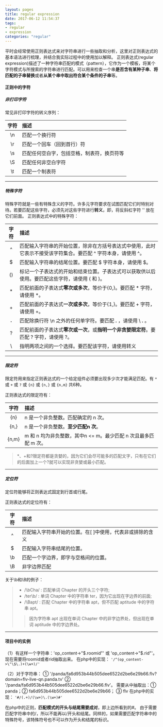 ```yaml
---
layout: pages
title: regular expression
date: 2017-06-12 11:54:37
tags:
- regular 
- expression
categories: "regular"
---
```

平时会经常使用正则表达式来对字符串进行一些抽取和分析，这里对正则表达式的基本语法进行梳理，并结合我实际过程中的使用加以解释。
正则表达式(regular expression)描述了一种字符串匹配的模式（pattern），它作为一个模板，将某个字符模式与所搜索的字符串进行匹配。可以用来检查一个串**是否含有某种子串**、**将匹配的子串替换**或者**从某个串中取出符合某个条件的子串**等。
<!--more-->
#### 正则中的字符
##### 非打印字符
常见非打印字符的转义序列：

|字符|描述| 
|:-----:|:---|
|\n| 匹配一个换行符 |
|\r| 匹配一个回车（回到首行）符 |
|\s| 匹配任何空白字，包括空格，制表符，换页符等 |
|\S| 匹配任何非空白字符|
|\t|匹配一个制表符|
***
##### 特殊字符
特殊字符就是一些有特殊含义的字符。许多元字符要求在试图匹配它们时特别对待。若要匹配这些字符，必须先对这些字符进行**转义**，即，将反斜杠字符 '\' 放在它们前面。
正则表达式中的特殊字符：

|字符|描述| 
|:-----:|:---|
|^|匹配输入字符串的开始位置，除非在方括号表达式中使用，此时它表示不接受该字符集合。要匹配 ^ 字符本身，请使用 \^。|
|$|匹配输入字符串的结尾位置。要匹配 $ 字符本身，请使用 \$。|
|()|标记一个子表达式的开始和结束位置。子表达式可以获取供以后使用。要匹配这些字符，请使用 \( 和 \)。|
|*|匹配前面的子表达式**零次或多次**，等价于{0,}。要匹配 * 字符，请使用 \*。|
|+|匹配前面的子表达式**一次或多次**，等价于{1,}。要匹配 + 字符，请使用 \+。|
|**.**|匹配除换行符 \n 之外的任何单字符。要匹配 **.** ，请使用 \ **.** 。|
|?|匹配前面的子表达式**零次或一次**，或**指明一个非贪婪限定符**。要匹配 ? 字符，请使用 \?。|
| \ |指明两项之间的一个选择。要匹配该字符，请使用转义|
***
##### 限定符
限定符用来指定正则表达式的一个给定组件必须要出现多少次才能满足匹配。有 `*` 或 `+` 或 `?` 或 `{n}` 或 `{n,}` 或 `{n,m}` 共6种。

正则表达式的限定符有：

|字符|描述| 
|:-----:|:---|
|{n}|n 是一个非负整数。匹配确定的 n 次。|
|{n,}|n 是一个非负整数。**至少匹配n 次**。|
|{n,m}|m 和 n 均为非负整数，其中n <= m。最少匹配 n 次且最多匹配 m 次。|

>*、+和?限定符都是贪婪的，因为它们会尽可能多的匹配文字，只有在它们的后面加上一个?就可以实现非贪婪或最小匹配。

***
##### 定位符
定位符能够将正则表达式固定到行首或行尾。

正则表达式的定位符有：

|字符|描述| 
|:-----:|:---|
|^|匹配输入字符串开始的位置。在[ ]中使用，代表非或排除的含义|
|$|匹配输入字符串结尾的位置。|
|\b|匹配一个字边界，即字与空格间的位置。|
|\B|非字边界匹配|

关于\b和\B的例子：
> - /\bCha/ : 匹配单词 Chapter 的开头三个字符;
> - /ter\b/ : 单词 Chapter 中的字符串 ter，因为它出现在字边界的前面;
> - /\Bapt/ : 匹配 Chapter 中的字符串 apt，但不匹配 aptitude 中的字符串 apt。
>> 因为字符串 apt 出现在单词 Chapter 中的非字边界处，但出现在单词 aptitude 中的字边界处。
***

#### 项目中的实例
（1）有这样一个字符串：'op_content->"$.roomid"' 或 'op_content->"$.rid"'。现在需要将roomid或者rid抽取出来。
	 在php中的实现：
	 ```
	 '/^(op_content->\"\$\.)+(\w+)/'
	 ```
	 
（2）对于字符串：
	 ① '/panda/fa6d953b44b505dee6522d2be6e29b66.flv?domain=flv-live-qn.panda.tv' 
	 ② '/panda/fa6d953b44b505dee6522d2be6e29b66.flv'。
	 需要从中抽取出：① panda；② fa6d953b44b505dee6522d2be6e29b66； ③ flv
	 在php中的实现：
	 ```
	 '#/(.+)/(\w+)\.(\w+)#'
	 ```
	 
在php中的正则，**匹配模式的开头与结尾需要成对**，即上边所看到的#。
由于需要匹配字符串中的/，所以不能再以/开头和结尾。同样的，如果需要匹配字符串中的特殊符号，该特殊符号也不可以作为开头和结尾的标识。